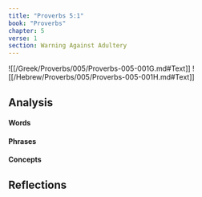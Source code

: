 ```yaml
---
title: "Proverbs 5:1"
book: "Proverbs"
chapter: 5
verse: 1
section: Warning Against Adultery
---
```

![[/Greek/Proverbs/005/Proverbs-005-001G.md#Text]]
![[/Hebrew/Proverbs/005/Proverbs-005-001H.md#Text]]

## Analysis

#### Words

#### Phrases

#### Concepts

## Reflections
